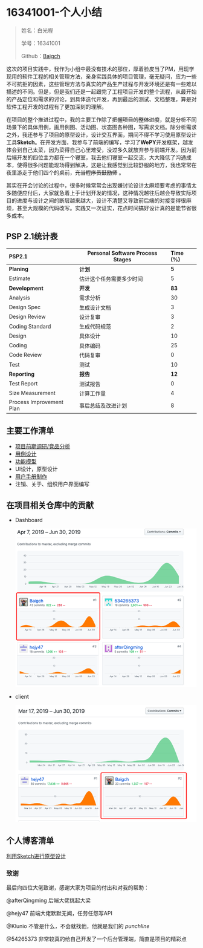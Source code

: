 # 16341001-个人小结

>姓名：白光程
>
>学号：16341001
>
>Github：[Baigch](https://www.github.com/Baigch)

这次的项目实践中，我作为小组中最没有技术的那位，厚着脸皮当了PM，用现学现用的软件工程的相关管理方法，亲身实践具体的项目管理，毫无疑问，应为一些不可抗拒的因素，这些管理方法与真实的产品生产过程与开发环境还是有一些难以描述的不同。但是，但是我们还是一起跟完了工程项目开发的整个流程，从最开始的产品定位和需求的讨论，到具体迭代开发，再到最后的测试、文档整理，算是对软件工程开发的过程有了更加深刻的理解。

在项目的整个推进过程中，我的主要工作除了~~把握项目的整体进度~~，就是分析不同场景下的具体用例，画用例图、活动图、状态图各种图，写需求文档。除分析需求之外，我还参与了项目的原型设计，设计交互界面，期间不得不学习使用原型设计工具**Sketch**。在开发方面，我参与了前端的编写，学习了**WePY**开发框架，越发体会到自己太菜，因为菜得自己心里难受，没过多久就放弃参与前端开发。因为前后端开发的四位主力都在一个寝室，我去他们寝室一起交流，大大降低了沟通成本，使得很多问题能现场得到解决，这是让我感觉到比较舒服的地方，我也常常在夜里游走于他们四个的桌前，~~充当程序员鼓励师~~ 。

其实在开会讨论的过程中，很多时候常常会出现嫌讨论设计太麻烦要考虑的事情太多随便应付后，大家就急着上手计划开发的情况，这种情况越往后越会导致实际项目的进度与设计之间的断层越来越大，设计不清楚又导致前后端的对接变得很麻烦，甚至大规模的代码改写。实践又一次证实，花点时间搞好设计真的是能节省很多成本。

## PSP 2.1统计表

| PSP2.1                   | Personal Software Process Stages | Time (%) |
| :----------------------- | -------------------------------- | :------- |
| __Planing__              | __计划__                         | __5__    |
| Estimate                 | 估计这个任务需要多少时间         | 5        |
| __Development__          | __开发__                         | __83__   |
| Analysis                 | 需求分析                         | 30       |
| Design Spec              | 生成设计文档                     | 3        |
| Design Review            | 设计复审                         | 3        |
| Coding Standard          | 生成代码规范                     | 2        |
| Design                   | 具体设计                         | 10       |
| Coding                   | 具体编码                         | 25       |
| Code Review              | 代码复审                         | 0        |
| Test                     | 测试                             | 10       |
| __Reporting__            | __报告__                         | **12**   |
| Test Report              | 测试报告                         | 0        |
| Size Measurement         | 计算工作量                       | 4        |
| Process Improvement Plan | 事后总结及改进计划               | 8        |

## 主要工作清单

- [项目前期调研/竞品分析](03-invest.md)
- [用例设计](UseCases/index.md)
- [功能模型](SystemSequence/SSD.md)
- UI设计，原型设计
- [用户手册制作](https://github.com/sysu-gfs-3/SE-308/blob/master/UserManual.pdf)
- 注销、关于、组织用户界面编写

## 在项目相关仓库中的贡献

- Dashboard

  ![](images/x5-16341001-1.png)

- client

  ![](images/x5-16341001-2.png)

## 个人博客清单

[利用Sketch进行原型设计](https://baigch.github.io/SWSAD/blog/Sketch%E4%BD%BF%E7%94%A8.html)

### 致谢

最后向四位大佬致谢，感谢大家为项目的付出和对我的帮助：

@afterQingming 后端大佬挑起大梁

@hejy47 前端大佬默默无闻，任劳任怨写API

@Klunio 不管是什么，不会就找他，他就是我们的 *punchline*

@54265373 非常较真的给自己开发了一个后台管理端，简直是项目的精彩点

